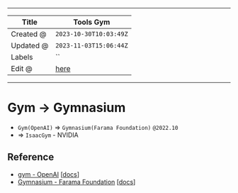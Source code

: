 -----

| Title     | Tools Gym                                             |
| --------- | ----------------------------------------------------- |
| Created @ | `2023-10-30T10:03:49Z`                                |
| Updated @ | `2023-11-03T15:06:44Z`                                |
| Labels    | \`\`                                                  |
| Edit @    | [here](https://github.com/junxnone/aiwiki/issues/453) |

-----

# Gym -\> Gymnasium

  - `Gym(OpenAI)` =\> `Gymnasium(Farama Foundation)` `@2022.10`
  - \=\> `IsaacGym` - NVIDIA

## Reference

  - [gym - OpenAI](https://github.com/openai/gym)
    \[[docs](https://www.gymlibrary.dev/content/vectorising/#vectorized-environments)\]
  - [Gymnasium - Farama
    Foundation](https://github.com/Farama-Foundation/Gymnasium)
    \[[docs](https://gymnasium.farama.org/)\]

